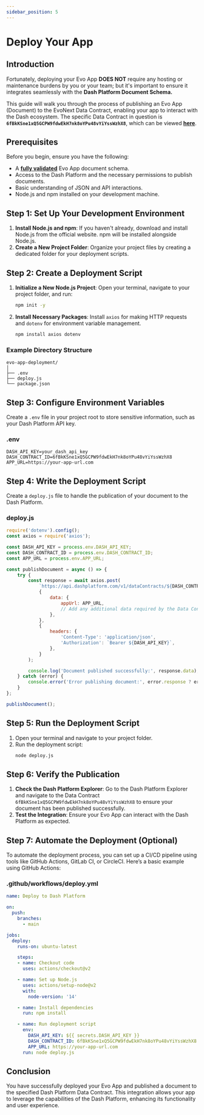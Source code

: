 ```yaml
---
sidebar_position: 5
---
```


# Deploy Your App


## Introduction

Fortunately, deploying your Evo App __DOES NOT__ require any hosting or maintenance burdens by you or your team; but it's important to ensure it integrates seamlessly with the __Dash Platform Document Schema.__

This guide will walk you through the process of publishing an Evo App (Document) to the EvoNext Data Contract, enabling your app to interact with the Dash ecosystem. The specific Data Contract in question is __`6fBkKSne1xQ5GCPW9fdwEkH7nk8oYPu48vYiYssWzhX8`__, which can be viewed [__here__](https://platform-explorer.com/dataContract/6fBkKSne1xQ5GCPW9fdwEkH7nk8oYPu48vYiYssWzhX8?tab=schema).


## Prerequisites

Before you begin, ensure you have the following:

- A [__fully validated__](https://dashpay.io/) Evo App document schema.
- Access to the Dash Platform and the necessary permissions to publish documents.
- Basic understanding of JSON and API interactions.
- Node.js and npm installed on your development machine.


## Step 1: Set Up Your Development Environment

1. **Install Node.js and npm**: If you haven't already, download and install Node.js from the official website. npm will be installed alongside Node.js.
2. **Create a New Project Folder**: Organize your project files by creating a dedicated folder for your deployment scripts.


## Step 2: Create a Deployment Script

1. **Initialize a New Node.js Project**: Open your terminal, navigate to your project folder, and run:
   ```bash
   npm init -y
   ```
2. **Install Necessary Packages**: Install `axios` for making HTTP requests and `dotenv` for environment variable management.
   ```bash
   npm install axios dotenv
   ```

### Example Directory Structure

```
evo-app-deployment/
│
├── .env
├── deploy.js
└── package.json
```


## Step 3: Configure Environment Variables

Create a `.env` file in your project root to store sensitive information, such as your Dash Platform API key.

### .env

```
DASH_API_KEY=your_dash_api_key
DASH_CONTRACT_ID=6fBkKSne1xQ5GCPW9fdwEkH7nk8oYPu48vYiYssWzhX8
APP_URL=https://your-app-url.com
```


## Step 4: Write the Deployment Script

Create a `deploy.js` file to handle the publication of your document to the Dash Platform.

### deploy.js

```javascript
require('dotenv').config();
const axios = require('axios');

const DASH_API_KEY = process.env.DASH_API_KEY;
const DASH_CONTRACT_ID = process.env.DASH_CONTRACT_ID;
const APP_URL = process.env.APP_URL;

const publishDocument = async () => {
    try {
        const response = await axios.post(
            `https://api.dashplatform.com/v1/dataContracts/${DASH_CONTRACT_ID}/documents`,
            {
                data: {
                    appUrl: APP_URL,
                    // Add any additional data required by the Data Contract
                },
            },
            {
                headers: {
                    'Content-Type': 'application/json',
                    'Authorization': `Bearer ${DASH_API_KEY}`,
                },
            }
        );

        console.log('Document published successfully:', response.data);
    } catch (error) {
        console.error('Error publishing document:', error.response ? error.response.data : error.message);
    }
};

publishDocument();
```


## Step 5: Run the Deployment Script

1. Open your terminal and navigate to your project folder.
2. Run the deployment script:
   ```bash
   node deploy.js
   ```


## Step 6: Verify the Publication

1. **Check the Dash Platform Explorer**: Go to the Dash Platform Explorer and navigate to the Data Contract `6fBkKSne1xQ5GCPW9fdwEkH7nk8oYPu48vYiYssWzhX8` to ensure your document has been published successfully.
2. **Test the Integration**: Ensure your Evo App can interact with the Dash Platform as expected.


## Step 7: Automate the Deployment (Optional)

To automate the deployment process, you can set up a CI/CD pipeline using tools like GitHub Actions, GitLab CI, or CircleCI. Here’s a basic example using GitHub Actions:

### .github/workflows/deploy.yml

```yaml
name: Deploy to Dash Platform

on:
  push:
    branches:
      - main

jobs:
  deploy:
    runs-on: ubuntu-latest

    steps:
    - name: Checkout code
      uses: actions/checkout@v2

    - name: Set up Node.js
      uses: actions/setup-node@v2
      with:
        node-version: '14'

    - name: Install dependencies
      run: npm install

    - name: Run deployment script
      env:
        DASH_API_KEY: ${{ secrets.DASH_API_KEY }}
        DASH_CONTRACT_ID: 6fBkKSne1xQ5GCPW9fdwEkH7nk8oYPu48vYiYssWzhX8
        APP_URL: https://your-app-url.com
      run: node deploy.js
```


## Conclusion

You have successfully deployed your Evo App and published a document to the specified Dash Platform Data Contract. This integration allows your app to leverage the capabilities of the Dash Platform, enhancing its functionality and user experience.
